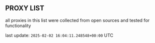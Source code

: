 ## PROXY LIST

all proxies in this list were collected from open sources and tested for functionality

last update: `2025-02-02 16:04:11.248548+00:00` UTC